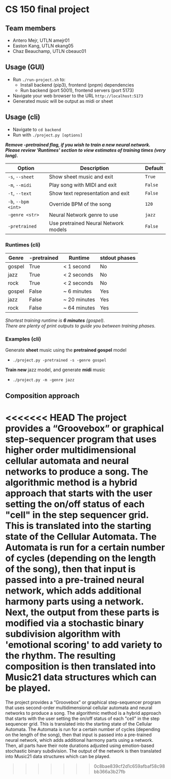 # CS 150 final project

## Team members

- Antero Mejr, UTLN amejr01
- Easton Kang, UTLN ekang05
- Chaz Beauchamp, UTLN cbeauc01

## Usage (GUI)

- Run `./run-project.sh` to:
    - Install backend (pip3), frontend (pnpm) dependencies
    - Run backend (port 5001), frontend servers (port 5173)
- Navigate your web browser to the URL `http://localhost:5173`
- Generated music will be output as midi or sheet

## Usage (cli)

- Navigate to `cd backend`
- Run with `./project.py [options]`

***Remove -pretrained flag, if you wish to train a new neural network.***<br>
***Please review 'Runtimes' section to view estimates of training times (very long).***

| Option                     | Description                                               | Default         |
|----------------------------|-----------------------------------------------------------|-----------------|
| `-s`, `--sheet`            | Show sheet music and exit                                 | `True`          |
| `-m`, `--midi`             | Play song with MIDI and exit                              | `False`         |
| `-t`, `--text`             | Show text representation and exit                         | `False`         |
| `-b`, `--bpm <int>`        | Override BPM of the song                                  | `120`           |
| `-genre <str>`             | Neural Network genre to use                               | `jazz`          |
| `-pretrained`              | Use pretrained Neural Network models                      | `False`         |

### Runtimes (cli)

| Genre   | -pretrained | Runtime                   | stdout phases |
|---------|-------------|---------------------------|---------------|
| gospel  | True        | < 1 second                | No            |
| jazz    | True        | < 2 seconds               | No            |
| rock    | True        | < 2 seconds               | No            |
| gospel  | False       | ~ 6 minutes               | Yes           |
| jazz    | False       | ~ 20 minutes              | Yes           |
| rock    | False       | ~ 64 minutes              | Yes           |

*Shortest training runtime is **6 minutes** (gospel).*<br>
*There are plenty of print outputs to guide you between training phases.*

### Examples (cli)
Generate **sheet** music using the **pretrained gospel** model
- `./project.py -pretrained -s -genre gospel`

**Train new** jazz model, and generate **midi** music
- `./project.py -m -genre jazz`

## Composition approach

<<<<<<< HEAD
The project provides a “Groovebox” or graphical step-sequencer program that
uses higher order multidimensional cellular automata and neural networks to
produce a song. The algorithmic method is a hybrid approach that starts with the
user setting the on/off status of each "cell" in the step sequencer grid. This
is translated into the starting state of the Cellular Automata. The Automata is
run for a certain number of cycles (depending on the length of the song), then
that input is passed into a pre-trained neural network, which adds additional
harmony parts using a network. Next, the output from these parts is modified
via a stochastic binary subdivision algorithm with 'emotional scoring' to
add variety to the rhythm. The resulting composition is then translated into
Music21 data structures which can be played.
=======
The project provides a “Groovebox” or graphical step-sequencer program that uses
second-order multidimensional cellular automata and neural networks to produce a
song. The algorithmic method is a hybrid approach that starts with the user
setting the on/off status of each "cell" in the step sequencer grid. This is
translated into the starting state of the Cellular Automata. The Automata is run
for a certain number of cycles (depending on the length of the song), then that
input is passed into a pre-trained neural network, which adds additional harmony
parts using a network. Then, all parts have their note durations adjusted using
emotion-based stochastic binary subdivision. The output of the network is then
translated into Music21 data structures which can be played.
>>>>>>> 0c8bae839cf2d1c659afbaf58c98bb366a3b27fb
